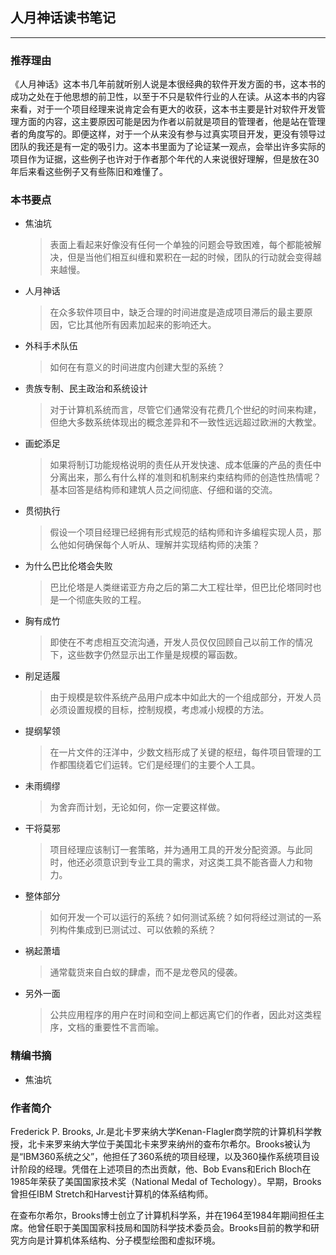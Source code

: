 ## 人月神话读书笔记

---

### 推荐理由

  《人月神话》这本书几年前就听别人说是本很经典的软件开发方面的书，这本书的成功之处在于他思想的前卫性，以至于不只是软件行业的人在读。从这本书的内容来看，对于一个项目经理来说肯定会有更大的收获，这本书主要是针对软件开发管理方面的内容，这主要原因可能是因为作者以前就是项目的管理者，他是站在管理者的角度写的。即便这样，对于一个从来没有参与过真实项目开发，更没有领导过团队的我还是有一定的吸引力。这本书里面为了论证某一观点，会举出许多实际的项目作为证据，这些例子也许对于作者那个年代的人来说很好理解，但是放在30年后来看这些例子又有些陈旧和难懂了。

### 本书要点

- 焦油坑
	
	> 表面上看起来好像没有任何一个单独的问题会导致困难，每个都能被解决，但是当他们相互纠缠和累积在一起的时候，团队的行动就会变得越来越慢。
	
- 人月神话

	> 在众多软件项目中，缺乏合理的时间进度是造成项目滞后的最主要原因，它比其他所有因素加起来的影响还大。
	
- 外科手术队伍

	> 如何在有意义的时间进度内创建大型的系统？
	
- 贵族专制、民主政治和系统设计
	
	> 对于计算机系统而言，尽管它们通常没有花费几个世纪的时间来构建，但绝大多数系统体现出的概念差异和不一致性远远超过欧洲的大教堂。
	
- 画蛇添足
	
	> 如果将制订功能规格说明的责任从开发快速、成本低廉的产品的责任中分离出来，那么有什么样的准则和机制来约束结构师的创造性热情呢？基本回答是结构师和建筑人员之间彻底、仔细和谐的交流。
	
- 贯彻执行

	> 假设一个项目经理已经拥有形式规范的结构师和许多编程实现人员，那么他如何确保每个人听从、理解并实现结构师的决策？
	
- 为什么巴比伦塔会失败

	> 巴比伦塔是人类继诺亚方舟之后的第二大工程壮举，但巴比伦塔同时也是一个彻底失败的工程。
	
- 胸有成竹

	> 即使在不考虑相互交流沟通，开发人员仅仅回顾自己以前工作的情况下，这些数字仍然显示出工作量是规模的幂函数。
	
- 削足适履
	
	> 由于规模是软件系统产品用户成本中如此大的一个组成部分，开发人员必须设置规模的目标，控制规模，考虑减小规模的方法。
	
- 提纲挈领

	> 在一片文件的汪洋中，少数文档形成了关键的枢纽，每件项目管理的工作都围绕着它们运转。它们是经理们的主要个人工具。
	
- 未雨绸缪

	> 为舍弃而计划，无论如何，你一定要这样做。
	
- 干将莫邪

	> 项目经理应该制订一套策略，并为通用工具的开发分配资源。与此同时，他还必须意识到专业工具的需求，对这类工具不能吝啬人力和物力。

- 整体部分

	> 如何开发一个可以运行的系统？如何测试系统？如何将经过测试的一系列构件集成到已测试过、可以依赖的系统？

- 祸起萧墙

	> 通常载货来自白蚁的肆虐，而不是龙卷风的侵袭。

- 另外一面 

	> 公共应用程序的用户在时间和空间上都远离它们的作者，因此对这类程序，文档的重要性不言而喻。
	
### 精编书摘

- 焦油坑

### 作者简介

  Frederick P. Brooks, Jr.是北卡罗来纳大学Kenan-Flagler商学院的计算机科学教授，北卡来罗来纳大学位于美国北卡来罗来纳州的查布尔希尔。Brooks被认为是“IBM360系统之父”，他担任了360系统的项目经理，以及360操作系统项目设计阶段的经理。凭借在上述项目的杰出贡献，他、Bob Evans和Erich Bloch在1985年荣获了美国国家技术奖（National Medal of   Techology）。早期，Brooks曾担任IBM Stretch和Harvest计算机的体系结构师。

  在查布尔希尔，Brooks博士创立了计算机科学系，并在1964至1984年期间担任主席。他曾任职于美国国家科技局和国防科学技术委员会。Brooks目前的教学和研究方向是计算机体系结构、分子模型绘图和虚拟环境。
